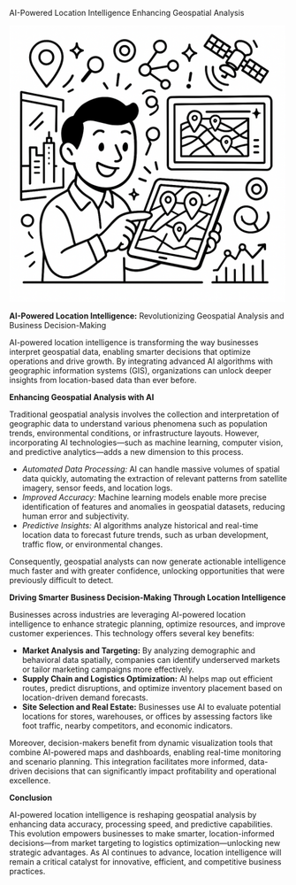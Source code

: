AI-Powered Location Intelligence Enhancing Geospatial Analysis

<img src="/public/post-5.jpeg" style="width: 500px; max-width: 100%; height: auto" title="Click for the larger version." />


<p><strong>AI-Powered Location Intelligence:</strong> Revolutionizing Geospatial Analysis and Business Decision-Making</p>

<p>AI-powered location intelligence is transforming the way businesses interpret geospatial data, enabling smarter decisions that optimize operations and drive growth. By integrating advanced AI algorithms with geographic information systems (GIS), organizations can unlock deeper insights from location-based data than ever before.</p>

<p><strong>Enhancing Geospatial Analysis with AI</strong></p>

<p>Traditional geospatial analysis involves the collection and interpretation of geographic data to understand various phenomena such as population trends, environmental conditions, or infrastructure layouts. However, incorporating AI technologies—such as machine learning, computer vision, and predictive analytics—adds a new dimension to this process.</p>

<ul>
  <li><em>Automated Data Processing:</em> AI can handle massive volumes of spatial data quickly, automating the extraction of relevant patterns from satellite imagery, sensor feeds, and location logs.</li>
  <li><em>Improved Accuracy:</em> Machine learning models enable more precise identification of features and anomalies in geospatial datasets, reducing human error and subjectivity.</li>
  <li><em>Predictive Insights:</em> AI algorithms analyze historical and real-time location data to forecast future trends, such as urban development, traffic flow, or environmental changes.</li>
</ul>

<p>Consequently, geospatial analysts can now generate actionable intelligence much faster and with greater confidence, unlocking opportunities that were previously difficult to detect.</p>

<p><strong>Driving Smarter Business Decision-Making Through Location Intelligence</strong></p>

<p>Businesses across industries are leveraging AI-powered location intelligence to enhance strategic planning, optimize resources, and improve customer experiences. This technology offers several key benefits:</p>

<ul>
  <li><strong>Market Analysis and Targeting:</strong> By analyzing demographic and behavioral data spatially, companies can identify underserved markets or tailor marketing campaigns more effectively.</li>
  <li><strong>Supply Chain and Logistics Optimization:</strong> AI helps map out efficient routes, predict disruptions, and optimize inventory placement based on location-driven demand forecasts.</li>
  <li><strong>Site Selection and Real Estate:</strong> Businesses use AI to evaluate potential locations for stores, warehouses, or offices by assessing factors like foot traffic, nearby competitors, and economic indicators.</li>
</ul>

<p>Moreover, decision-makers benefit from dynamic visualization tools that combine AI-powered maps and dashboards, enabling real-time monitoring and scenario planning. This integration facilitates more informed, data-driven decisions that can significantly impact profitability and operational excellence.</p>

<p><strong>Conclusion</strong></p>

<p>AI-powered location intelligence is reshaping geospatial analysis by enhancing data accuracy, processing speed, and predictive capabilities. This evolution empowers businesses to make smarter, location-informed decisions—from market targeting to logistics optimization—unlocking new strategic advantages. As AI continues to advance, location intelligence will remain a critical catalyst for innovative, efficient, and competitive business practices.</p>